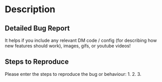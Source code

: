 # Description

## Detailed Bug Report
It helps if you include any relevant DM code / config (for describing how new features should work), images, gifs, or youtube videos!

## Steps to Reproduce
Please enter the steps to reproduce the bug or behaviour:
1.
2.
3.

